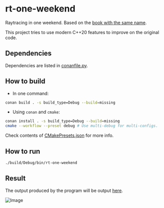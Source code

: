# rt-one-weekend
Raytracing in one weekend. Based on the [book with the same name](https://raytracing.github.io/books/RayTracingInOneWeekend.html).

This project tries to use modern C++20 features to improve on the original code.

## Dependencies
Dependencies are listed in [conanfile.py](./conanfile.py).

## How to build
* In one command:
```sh
conan build . -s build_type=Debug --build=missing
```

* Using `conan` and `cmake`:
```sh
conan install . -s build_type=Debug --build=missing
cmake --workflow --preset debug # Use multi-debug for multi-configs.
```
Check contents of [CMakePresets.json](./CMakePresets.json) for more info.

## How to run
```sh
./build/Debug/bin/rt-one-weekend
```

## Result
The output produced by the program will be output [here](./output/image.png).

![Image](./output/image.ppm "Image")
